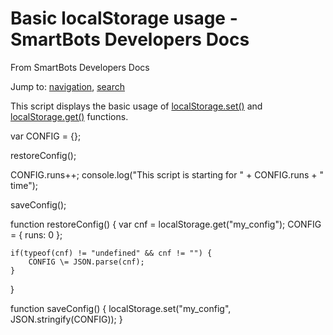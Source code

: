 # Basic localStorage usage - SmartBots Developers Docs

From SmartBots Developers Docs

Jump to: [navigation](#mw-head), [search](#p-search)


This script displays the basic usage of [localStorage.set()](https://www.mysmartbots.com/dev/docs/Bot_Playground/Built-in_Functions/localStorage.set "Bot Playground/Built-in Functions/localStorage.set") and [localStorage.get()](https://www.mysmartbots.com/dev/docs/Bot_Playground/Built-in_Functions/localStorage.get "Bot Playground/Built-in Functions/localStorage.get") functions.

var CONFIG \= {};

restoreConfig();

CONFIG.runs++;
console.log("This script is starting for " + CONFIG.runs + " time");

saveConfig();

function restoreConfig() {
	var cnf \= localStorage.get("my\_config");
	CONFIG \= { runs: 0 };

	if(typeof(cnf) != "undefined" && cnf != "") {
		CONFIG \= JSON.parse(cnf);
	}
}

function saveConfig() {
	localStorage.set("my\_config", JSON.stringify(CONFIG));
}
